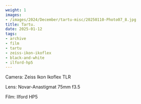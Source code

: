 ```yaml
---
weight: 1
images:
- /images/2024/December/tartu-misc/20250110-Photo07_8.jpg
title: Tartu.
date: 2025-01-12
tags:
- archive
- film
- tartu
- zeiss-ikon-ikoflex
- black-and-white
- ilford-hp5
---
```


Camera: Zeiss Ikon Ikoflex TLR

Lens: Novar-Anastigmat 75mm f3.5

Film: Ilford HP5
